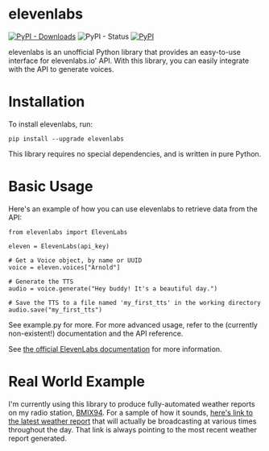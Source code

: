 # elevenlabs #
[![PyPI - Downloads](https://img.shields.io/pypi/dm/elevenlabs?style=for-the-badge)](https://pypi.org/project/elevenlabs/)
![PyPI - Status](https://img.shields.io/pypi/status/elevenlabs?style=for-the-badge)
[![PyPI](https://img.shields.io/pypi/v/elevenlabs?style=for-the-badge)](https://pypi.org/project/elevenlabs/)

elevenlabs is an unofficial Python library that provides an easy-to-use interface for elevenlabs.io' API. With this library, you can easily integrate with the API to generate voices.

# Installation #
To install elevenlabs, run:

```
pip install --upgrade elevenlabs
```

This library requires no special dependencies, and is written in pure Python.

# Basic Usage #
Here's an example of how you can use elevenlabs to retrieve data from the API:

```
from elevenlabs import ElevenLabs

eleven = ElevenLabs(api_key)

# Get a Voice object, by name or UUID
voice = eleven.voices["Arnold"]

# Generate the TTS
audio = voice.generate("Hey buddy! It's a beautiful day.")

# Save the TTS to a file named 'my_first_tts' in the working directory
audio.save("my_first_tts")
```

See example.py for more. For more advanced usage, refer to the (currently non-existent!) documentation and the API reference.

See [the official ElevenLabs documentation](https://api.elevenlabs.io/docs) for more information.

# Real World Example #
I'm currently using this library to produce fully-automated weather reports on my radio station, [BMIX94](https://listen.bmix.live). For a sample of how it sounds, [here's link to the latest weather report](https://listen.bmix.live/streams/benmixer/weather.wav) that will actually be broadcasting at various times throughout the day. That link is always pointing to the most recent weather report generated.
